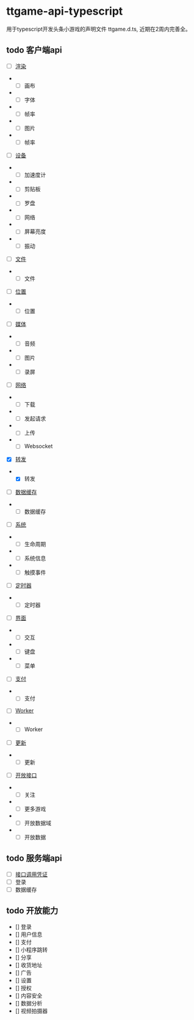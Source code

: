 # ttgame-api-typescript
用于typescript开发头条小游戏的声明文件 ttgame.d.ts,
近期在2周内完善全。

## todo 客户端api
- [ ] [渲染](https://developer.toutiao.com/docs/game/#render)
- - [ ] 画布
- - [ ] 字体
- - [ ] 帧率
- - [ ] 图片
- - [ ] 帧率

- [ ] [设备](https://developer.toutiao.com/docs/game/#device)
- - [ ] 加速度计
- - [ ] 剪贴板
- - [ ] 罗盘
- - [ ] 网络
- - [ ] 屏幕亮度
- - [ ] 振动

- [ ] [文件](https://developer.toutiao.com/docs/game/#File)
- - [ ] 文件

- [ ] [位置](https://developer.toutiao.com/docs/game/#location)
- - [ ] 位置

- [ ] [媒体](https://developer.toutiao.com/docs/game/#media)
- - [ ] 音频
- - [ ] 图片
- - [ ] 录屏

- [ ] [网络](https://developer.toutiao.com/docs/game/#network)
- - [ ] 下载
- - [ ] 发起请求
- - [ ] 上传
- - [ ] Websocket

- [x] [转发](https://developer.toutiao.com/docs/game/#share)
- - [x] 转发

- [ ] [数据缓存](https://developer.toutiao.com/docs/game/#storage)
- - [ ] 数据缓存

- [ ] [系统](https://developer.toutiao.com/docs/game/#storage)
- - [ ] 生命周期
- - [ ] 系统信息
- - [ ] 触摸事件

- [ ] [定时器](https://developer.toutiao.com/docs/game/#storage)
- - [ ] 定时器

- [ ] [界面](https://developer.toutiao.com/docs/game/#storage)
- - [ ] 交互
- - [ ] 键盘
- - [ ] 菜单

- [ ] [支付](https://developer.toutiao.com/docs/game/#storage)
- - [ ] 支付

- [ ] [Worker](https://developer.toutiao.com/docs/game/#storage)
- - [ ] Worker

- [ ] [更新](https://developer.toutiao.com/docs/game/#storage)
- - [ ] 更新

- [ ] [开放接口](https://developer.toutiao.com/docs/game/#storage)
- - [ ] 关注
- - [ ] 更多游戏
- - [ ] 开放数据域
- - [ ] 开放数据

## todo 服务端api
- [ ] [接口调用凭证](https://developer.toutiao.com/docs/game/#storage)
- [ ] 登录
- [ ] 数据缓存

## todo 开放能力
- [] 登录
- [] 用户信息
- [] 支付
- [] 小程序跳转
- [] 分享
- [] 收货地址
- [] 广告
- [] 设置
- [] 授权
- [] 内容安全
- [] 数据分析
- [] 视频拍摄器

